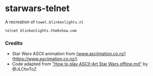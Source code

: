 # starwars-telnet

A recreation of `towel.blinkenlights.nl`

```sh
telnet blinkenlights.the0show.com
```

### Credits

- Star Wars ASCII animation from [www.asciimation.co.nz](https://www.asciimation.co.nz/)
- Code adapted from ["How to play ASCII-Art Star Wars offline.md"](https://gist.github.com/JLChnToZ/5f4b1a3e81373b3b20330c6a89067f1b) by @JLChnToZ
